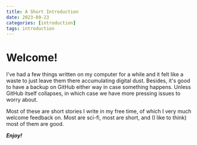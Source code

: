 ```yaml
---
title: A Short Introduction
date: 2023-09-23
categories: [introduction]
tags: introduction
---
```


# Welcome!
I've had a few things written on my computer for a while and it felt like a waste to just leave them there accumulating digital dust. Besides, it's good to have a backup on GitHub either way in case something happens. Unless GitHub itself collapses, in which case we have more pressing issues to worry about.

Most of these are short stories I write in my free time, of which I very much welcome feedback on. Most are sci-fi, most are short, and (I like to think) most of them are good.

**_Enjoy!_**